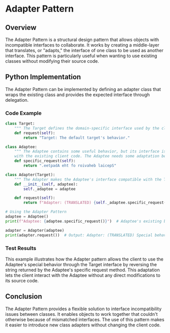 # Adapter Pattern

## Overview

The Adapter Pattern is a structural design pattern that allows objects with incompatible interfaces to collaborate. It works by creating a middle-layer that translates, or "adapts," the interface of one class to be used as another interface. This pattern is particularly useful when wanting to use existing classes without modifying their source code.

## Python Implementation

The Adapter Pattern can be implemented by defining an adapter class that wraps the existing class and provides the expected interface through delegation.

### Code Example
```python
class Target:
    """ The Target defines the domain-specific interface used by the client code. """
    def request(self):
        return "Target: The default target's behavior."

class Adaptee:
    """ The Adaptee contains some useful behavior, but its interface is incompatible
    with the existing client code. The Adaptee needs some adaptation before the client code can use it. """
    def specific_request(self):
        return ".eetpadA eht fo roivaheb laicepS"

class Adapter(Target):
    """ The Adapter makes the Adaptee's interface compatible with the Target's interface via inheritance. """
    def __init__(self, adaptee):
        self._adaptee = adaptee

    def request(self):
        return f"Adapter: (TRANSLATED) {self._adaptee.specific_request()[::-1]}"

# Using the Adapter Pattern
adaptee = Adaptee()
print(f"Adaptee: {adaptee.specific_request()}")  # Adaptee's existing behavior doesn't match the client's expectations.

adapter = Adapter(adaptee)
print(adapter.request())  # Output: Adapter: (TRANSLATED) Special behavior of the Adaptee.
```

### Test Results

This example illustrates how the Adapter pattern allows the client to use the Adaptee's special behavior through the Target interface by reversing the string returned by the Adaptee's specific request method. This adaptation lets the client interact with the Adaptee without any direct modifications to its source code.

## Conclusion

The Adapter Pattern provides a flexible solution to interface incompatibility issues between classes. It enables objects to work together that couldn't otherwise because of mismatched interfaces. The use of this pattern makes it easier to introduce new class adapters without changing the client code.
